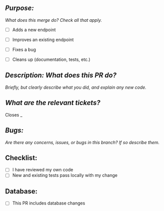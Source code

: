 ## *Purpose:*
*What does this merge do? Check all that apply.*
- [ ] Adds a new endpoint
- [ ] Improves an existing endpoint
- [ ] Fixes a bug
- [ ] Cleans up (documentation, tests, etc.)


## *Description: What does this PR do?*
*Briefly, but clearly describe what you did, and explain any new code.*


## *What are the relevant tickets?*
Closes _


## *Bugs:*
*Are there any concerns, issues, or bugs in this branch? If so describe them.*


## Checklist:
- [ ] I have reviewed my own code
- [ ] New and existing tests pass locally with my change

## Database:
- [ ] This PR includes database changes